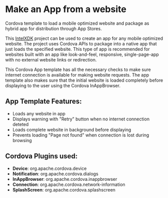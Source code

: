 Make an App from a website
==========================

Cordova template to load a mobile optimized website and package as hybrid app for distribution through App Stores.

This [IntelXDK](http://xdk.intel.com) project can be used to create an app for any mobile optimized website. The project uses Cordova APIs to package into a native app that just loads the specified website. This type of app is recommended for websites built with an app like look-and-feel, responsive, single-page-app with no external website links or redirection. 

This Cordova App template has all the necessary checks to make sure internet connection is available for making website requests. The app template also makes sure that the initial website is loaded completely before displaying to the user using the Cordova InAppBrowser.

App Template Features:
-
- Loads any website in app
- Displays warning with "Retry" button when no internet connection deteted
- Loads complete website in background before displaying
- Prevents loading "Page not found" when connection is lost during browsing


Cordova Plugins used:
-
- **Device**: org.apache.cordova.device
- **Notification**: org.apache.cordova.dialogs
- **InAppBrowser**: org.apache.cordova.inappbrowser
- **Connection**: org.apache.cordova.network-information
- **SplashScreen**: org.apache.cordova.splashscreen
